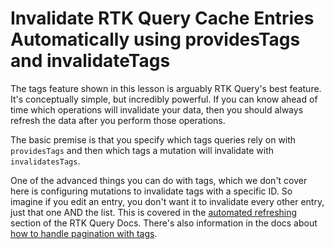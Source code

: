 # Invalidate RTK Query Cache Entries Automatically using providesTags and invalidateTags

The tags feature shown in this lesson is arguably RTK Query's best feature. It's conceptually simple, but incredibly powerful. If you can know ahead of time which operations will invalidate your data, then you should always refresh the data after you perform those operations.

The basic premise is that you specify which tags queries rely on with `providesTags` and then which tags a mutation will invalidate with `invalidatesTags`.

One of the advanced things you can do with tags, which we don't cover here is configuring mutations to invalidate tags with a specific ID. So imagine if you edit an entry, you don't want it to invalidate every other entry, just that one AND the list. This is covered in the [automated refreshing](https://redux-toolkit.js.org/rtk-query/usage/automated-refetching) section of the RTK Query Docs. There's also information in the docs about [how to handle pagination with tags](https://redux-toolkit.js.org/rtk-query/usage/pagination#automated-re-fetching-of-paginated-queries).

